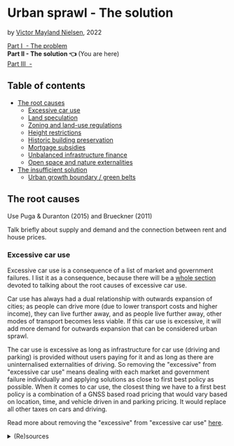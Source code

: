 # Urban sprawl - The solution

by [Victor Mayland Nielsen](/?p=victor-mayland-nielsen), 2022

[Part I  - The problem](/?p=urban-sprawl-1)  
**Part II - The solution 👈** (You are here)  
[Part III  - ]()

## Table of contents
- [The root causes](#the-root-causes)
  - [Excessive car use](#excessive-car-use)
  - [Land speculation](#land-speculation)
  - [Zoning and land-use regulations](#zoning-and-land-use-regulations)
  - [Height restrictions](#height-restrictions)
  - [Historic building preservation](#historic-building-preservation)
  - [Mortgage subsidies](#mortgage-subsidies)
  - [Unbalanced infrastructure finance](#unbalanced-infrastructure-finance)
  - [Open space and nature externalities](#open-space-and-nature-externalities)
- [The insufficient solution](#the-insufficient-solution)
  - [Urban growth boundary / green belts](#urban-growth-boundary-green-belts)

## The root causes
Use Puga & Duranton (2015) and Brueckner (2011)

Talk briefly about supply and demand and the connection between rent and house prices. 

### Excessive car use
Excessive car use is a consequence of a list of market and government failures. I list it as a consequence, because there will be a [whole section](/?p=excessive-driving-1) devoted to talking about the root causes of excessive car use. 

Car use has always had a dual relationship with outwards expansion of cities; as people can drive more (due to lower transport costs and higher income), they can live further away, and as people live further away, other modes of transport becomes less viable. If this car use is excessive, it will add more demand for outwards expansion that can be considered urban sprawl. 

The car use is excessive as long as infrastructure for car use (driving and parking) is provided without users paying for it and as long as there are uninternalised externalities of driving. So removing the "excessive" from "excessive car use" means dealing with each market and government failure individually and applying solutions as close to first best policy as possible. When it comes to car use, the closest thing we have to a first best policy is a combination of a GNSS based road pricing that would vary based on location, time, and vehicle driven in and parking pricing. It would replace all other taxes on cars and driving.

Read more about removing the "excessive" from "excessive car use" [here](/?p=excessive-driving-1).

<details>
  <summary>(Re)sources</summary>
  
Resources
  
Theoretical sources
- Effect of car use on outwards expansion
  - a
- Effect of outwards expansion on car use
  - b
Empirical sources
- Effect of car use on outwards expansion
  - Glaeser & Kahn (2004)
  - Ostermeijer et al. (2022)
- Effect of outwards expansion on car use
  - b
  
<details>

### Land speculation
Land speculation is a financial activity that involves purchasing land or real estate with the hope that it will increase in value. As long as land is scarce and populations are rising, land value is expected to increase higher than inflation, which makes it a bubble very unlikely to burst. This makes land a very attractive investment increasing the demand for investing in it.

Since it is such a good investment, land speculation makes it possible to earn from simply holding on to land, whether there is a building on it or not. This gives a land owner little incentive to actually create an improvement on the land. Even if there is an improvement on the land, and it is rented out, they have little incentive to improve it further. Simply put, the possibility of land speculation in the context of urban sprawl lowers vacancy rates in housing, decreases the rate of construction, and discourages infill development. All of these add pressure to outwards expansion. 

A land value tax would stop land speculation. The closer the land value tax is to resemble the land rent, the less land speculation is possible. Without the ability to earn from owning land, but only from the improvements on the land, land owners will no longer have an incentive to hold on to land if they do not plan to build something they can rent out. This will automatically lower vacancy rates, increase the rate of construction, and encourage infill development eliminating this market failure leading to urban sprawl. 

 <details>
  <summary>(Re)sources</summary>
  
Resources
- [Neat collection of litterature reviews](https://stephenhoskins.notion.site/Lit-Review-Land-Value-Tax-969887261901432eb680185165c7f32a)
- [Excellent summary of Henry George and explanations](http://gameofrent.com)
Theoretical sources
- Effect of car use on outwards expansion
  - a
- Effect of outwards expansion on car use
  - b
Empirical sources
- Effect of car use on outwards expansion
  - Glaeser & Kahn (2004)
  - Ostermeijer et al. (2022)
- Effect of outwards expansion on car use
  - b
  
<details>


### Zoning and land use regulations
Local and national governments have many rules on what can be built where and how. These include:
- The use of the land (residential, commercial...)
- The form of the property
- Minimum parking requirements
- The internal structure of the property
- Other

#### The use of the land
Regulating the use of land is done to protect and stabilise the value of land. A factory being built next to a residential area would have consequences for the land values as well as increased external costs coming from the factory through higher exposure to air, noise, and ground pollution. Without compensation for reduced land values and without internalisation of external costs, factories or other uses with nuisance would not be disincentivised to locate in suboptimal areas and we would get suboptimal land use. On the contrary, zoning too strictly can also result in inefficient outcomes since businesses and residences will not always be in their optimal locations. Strict zoning can mean that you cannot have a shop in your house or a restaurant across the street. The effect of this specific part of zoning on urban sprawl is actually not so clear, but too much separation of zones is likely making people more car dependent since the average distance to a destination is higher the more separated uses are, and car dependency is a function of proximity.  

The literature is not exactly clear if there is a doable first best solution to this problem, but a land value tax would eliminate the first of the problems above and a pigouvian tax would eliminate the second problem. Since a pigouvian tax on such a small scale would be administratively infeasable at this point, it is probably best to work within the framework of zoning and loosen them. One way of doing this is to take a look at japanese zoning. 
https://www.centreforcities.org/blog/planning-reform-how-does-zoning-work-in-other-countries/ - japanese zoning
https://devonzuegel.com/post/north-american-vs-japanese-zoning - japanese zoning

#### The form of the property
The zoning regulations of the use of land usually also specifies the form of a building. This includes the type of building (single-family detached housing, duplexes, rowhouses etc.), height restrictions, minimum lot size restrictions, and building setbacks/frontage/garden space. All of these have the purpose to protect land values. A tall building may cast a shadow on a lot of buildings, utilities may need to be able to reach buildings, buildings with high variation in setbacks may provide an unaesthetic lack of uniformity, and small irregular lots can create issues with property rights. However, all these restrictions either increase the average dwelling size or decrease the amount of dwellings per unit of land - both of which adds pressure to outward expansion that can be considered urban sprawl. 

So what is the closest we can get to a first best policy to replace the existing policies? A land value tax would compensate people for reductions in land values through also decreasing their land value taxes. This would reduce the need for governments to protect the value of land. If a government wants to keep some lot size restrictions, building setbacks and height restrictions, there is no reasons they couldn't set these restrictions at a lower value to allow for more flexibility. An alternative way to deal with height externalities is to estimate land value impacts for a given lot at different heights and apply a tax to developers for that. This 3D GIS tool could be made publicly available. This would make developers consider their height choice while securing the maximum height that society is willing to pay. Utilities like trash collection can be consolidated into specific drop-off spots reducing the need to zone for that. Buildings could be set back closer to the roads. 

#### Minimum parking requirements
To alleviate the pressure of on-street parking demand, some cities have chosen to mandate minimum parking requirements in certain locations. This means that dependent on the assumed parking demand of the building, the government will set a minimum amount of parking spots required for development. This is often done because the buildings otherwise take advantage of the free parking provided by the street, which creates a shortage of parking spots unless they are priced. Similar to building setbacks, this lowers the amount of dwellings per unit of land and means less space for real estate than optimal resulting in outwards expansion pressure that we can call urban sprawl. 

There is a first best solution to this. If the city charges for on-street parking, and the building is free to decide how much space they want to allocate to parking, it is up to the building owner to make the best financial choice on how much parking is needed. They have an incentive not to overprovide on parking since it takes away land that can be rented out. 

<details>
  <summary>(Re)sources</summary>

- Donald Shoup - high cost of free parking

</details>

#### The internal structure of the property
Sometimes governments have laws regarding the internal structure of the building. Relevant to urban sprawl is regulations on the minimum room size, the minimum dwelling size, and the minimum amount of rooms per resident. Some of these are done for safety purposes, and others are done to raise the minimum standard of living. Some have complained that "greedy developers" have built too small, which have resulted in increasing the minimum dwelling size required. Unfortunately some people might have been willing to live in that space for the lower price it would have. All of these laws increase the average dwelling size and thus contributes to pressure for outwards expansion leading to more urban sprawl. 

This policy does not need to exist unless for the part that concerns safety. People should have the freedom to choose smaller dwellings for the lower price they entail. If politicians are concerned with equity, this makes housing *less* affordable, but there are also way more efficient ways of creating equity. 

#### Other
Governments also regulate the design of buildings, sets standards for quality control, and sets standards for sustainability. While these may be costly additions for developers and there might be first best solutions to some of them, they also are not expected to have important implications for urban sprawl. 

#### Zoning and land use regulations revisited
In general, there are a lot of zoning and land use regulations that directly influence urban sprawl. Some of these can be replaced by first best policy, some can be loosened, and some can be completely removed. All of these would reduce problems of urban sprawl.

### Historic building preservation
Historic building preservation is done because old city centres have a historic amenity (koster article). The age of the buildings are concerned to be valued by the citizens. It is not exactly clear how much of this value is derived from the age of the building itself or it's historic properties and how much is from specific design choices that could be copied today, but historic areas do have value. However, preserving old buildings also functions as a height restriction since buildings cannot be rebuilt at higher densities to deal with changing demands. This limits both the average dwelling size and the amount of dwellings per land resulting in urban sprawl.
  
It is difficult to separate the historic value and the value coming from the specific design, but maybe it's time for cities to explore options to loosen this regulation while keeping the integrity of these neighborhoods. Maybe it's possible to add floors while keeping the facade. Maybe it's possible to rebuild the building with more floors using the same design. There comes a certain point where the historic value cannot exceed the costs of the supply restriction coming from preserving it. At the same time, maybe our desire to preserve all historic district is a sign that there are design aspects or positive externalities of housing design that developers today are not fully internalisng to the extent they did in the past. 

### Mortgage subsidies
Mortgage subsidies are often a tool used to help people afford housing in a time of difficulty in doing so. Instead of focusing on why that doesn't work, I want to put focus on how it affects urban sprawl. Since most loans in housing are made for single-family detached housing, a housing mortgage subsidy favors purchases of single-family detached houses more than apartments. This means that a demand is induced for single-family detached housing. A type of housing taking more space. At the same time it gives homebuyers more purchasing power to buy bigger homes with larger lots resulting in taking even more space. Both of these create pressure for outwards expansion and thus result in urban sprawl. 
  
Housing unaffordability cannot be solved through housing subsidies, so it should be repealed. If the government wants to solve the housing unaffordability crisis, it has to look at the market and government failures causing this crisis instead. 
  
https://www.strongtowns.org/journal/2017/8/15/financing-suburbia-how-government-mortgage-policy-determined-where-youlive
  
### Unbalanced infrastructure finance
We all pay taxes in the location we live in. These taxes are fairly equal across space. However the costs of the public infrastructure provided is very unequal per citizen across space. In the suburbs, the costs of providing infrastructure is a lot more costly per person than in more urban areas. This is because of economies of scale and cost sharing. Since it's hard to imagine a world where this infrastructure would be privatised, a first best solution isn't feasible, but we can get closer by differentiating taxes over space. A tool that gets quite close to this is a land value tax. Since the tax is on land, if there are 4 units on one plot of land, residents of each unit would pay a smaller tax, but they would also likely live in a place where the land value tax would be higher. This might reflect the fact that infrastructure is more expensive in urban areas per unit of land, but less expensive per person per unit of land. 
  
### Open space and nature externalities
Nature and open space around cities provide citizens with positive amenities. People get joy out of having access to nature. Building on nature would thus cause some reductions in land values. However, being too strict on where to build can have serious impacts on housing affordability. Where is the optimal level of development on nature? Unfortunately, this is dynamic and will change as population changes or preferences change. However, there is a way to take this into regard. If the city has a 100% tax on land rents, it means that whatever value is lost from building on new land can be assessed in land appraisals and it can then be weighed against the expected value of the new developments. If a city is good at land appraisals, it can then optimise on where and how big patches of park space should be added. 


## The insufficient remedy
### Urban growth boundary / green belts
Urban growth boundaries are a tool specifically used to limit spatial growth. The problem with urban growth boundaries is that there is no real way of determining where the boundaries optimally should be. Even if there was a way, those optimal boundaries would change over time, because a long list of dynamic parameters affects where the boundaries should be (Brueckner, 2000). This is another reason to solve the root causes; they tend to be much easier to calculate an optimal solution for. https://www.sciencedirect.com/science/article/pii/S0264837721006256?casa_token=20oYyUq-KBEAAAAA:mLmGGlUMuyL7TXt-ZejT1FG2cMTfGDf316UuHSHKZ8YQluJCRU1A3qhPt_Ip3I51a5sMXVtdYA

This also means that it is difficult to compare the degree of urban sprawl between countries and maybe even regions. Because these may have different levels of population growth, income growth, preferences for suburbs, and transport costs. You can have a very spread out city with all market failures accounted for, but they may be spread out for legimitate reasons. 
